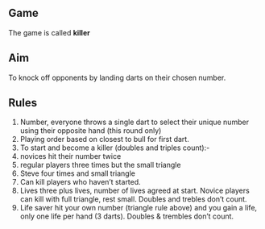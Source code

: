 ## Game

The game is called **killer**

## Aim

To knock off opponents by landing darts on their chosen number.

## Rules

1. Number, everyone throws a single dart to select their unique number using their opposite hand (this round only)
2. Playing order based on closest to bull for first dart.
3. To start and become a killer (doubles and triples count):-
  1. novices hit their number twice
  2. regular players three times but the small triangle
  3. Steve four times and small triangle
4. Can kill  players who haven’t started.
5. Lives three plus lives, number of lives agreed at start.  Novice players can kill with full triangle, rest small.  Doubles and trebles don’t count.
6. Life saver hit your own number (triangle rule above) and you gain a life, only one life per hand (3 darts). Doubles & trembles don’t count.
